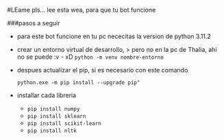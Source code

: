 #LEame pls... lee esta wea, para que tu bot funcione 

###pasos a seguir

- para este bot funcione en tu pc  nececitas la version de python 3.11.2

- crear un entorno virtual de desarrollo, > pero no en la pc de Thalia, ahi no se puede :v - xD
 `python -m venv nombre-entorno`
  

- despues actualizar el pip, si es necesario con este comando
  
  `python.exe -m pip install --upgrade pip"`

- installar cada libreria 
  
  * `pip install numpy`
  * `pip install sklearn`
  * `pip install scikit-learn`
  * `pip install nltk`